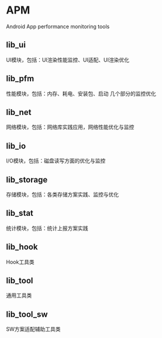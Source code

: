 # APM
Android App performance monitoring tools

## lib_ui
UI模块，包括：UI渲染性能监控、UI适配、UI渲染优化

## lib_pfm
性能模块，包括：内存、耗电、安装包、启动 几个部分的监控优化

## lib_net
网络模块，包括：网络库实践应用，网络性能优化与监控

## lib_io
I/O模块，包括：磁盘读写方面的优化与监控

## lib_storage
存储模块，包括：各类存储方案实践、监控与优化

## lib_stat
统计模块，包括：统计上报方案实践

## lib_hook
Hook工具类

## lib_tool
通用工具类

## lib_tool_sw
SW方案适配辅助工具类